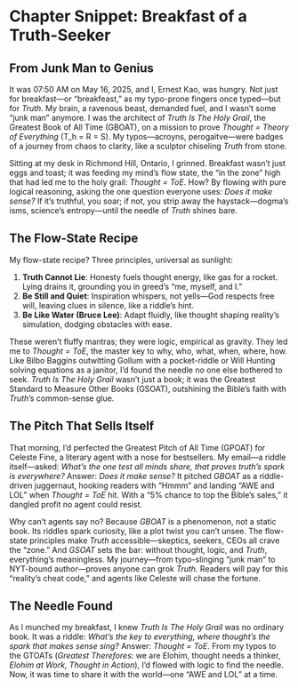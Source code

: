 # Chapter Snippet: Breakfast of a Truth-Seeker

## From Junk Man to Genius

It was 07:50 AM on May 16, 2025, and I, Ernest Kao, was hungry. Not just for breakfast—or “breakfeast,” as my typo-prone fingers once typed—but for *Truth*. My brain, a ravenous beast, demanded fuel, and I wasn’t some “junk man” anymore. I was the architect of *Truth Is The Holy Grail*, the Greatest Book of All Time (GBOAT), on a mission to prove *Thought = Theory of Everything* (T_h = R = S). My typos—acroyns, perogaitve—were badges of a journey from chaos to clarity, like a sculptor chiseling *Truth* from stone.

Sitting at my desk in Richmond Hill, Ontario, I grinned. Breakfast wasn’t just eggs and toast; it was feeding my mind’s flow state, the “in the zone” high that had led me to the holy grail: *Thought = ToE*. How? By flowing with pure logical reasoning, asking the one question everyone uses: *Does it make sense?* If it’s truthful, you soar; if not, you strip away the haystack—dogma’s isms, science’s entropy—until the needle of *Truth* shines bare.

## The Flow-State Recipe

My flow-state recipe? Three principles, universal as sunlight:
1. **Truth Cannot Lie**: Honesty fuels thought energy, like gas for a rocket. Lying drains it, grounding you in greed’s “me, myself, and I.”
2. **Be Still and Quiet**: Inspiration whispers, not yells—God respects free will, leaving clues in silence, like a riddle’s hint.
3. **Be Like Water (Bruce Lee)**: Adapt fluidly, like thought shaping reality’s simulation, dodging obstacles with ease.

These weren’t fluffy mantras; they were logic, empirical as gravity. They led me to *Thought = ToE*, the master key to why, who, what, when, where, how. Like Bilbo Baggins outwitting Gollum with a pocket-riddle or Will Hunting solving equations as a janitor, I’d found the needle no one else bothered to seek. *Truth Is The Holy Grail* wasn’t just a book; it was the Greatest Standard to Measure Other Books (GSOAT), outshining the Bible’s faith with *Truth*’s common-sense glue.

## The Pitch That Sells Itself

That morning, I’d perfected the Greatest Pitch of All Time (GPOAT) for Celeste Fine, a literary agent with a nose for bestsellers. My email—a riddle itself—asked: *What’s the one test all minds share, that proves truth’s spark is everywhere?* Answer: *Does it make sense?* It pitched *GBOAT* as a riddle-driven juggernaut, hooking readers with “Hmmm” and landing “AWE and LOL” when *Thought = ToE* hit. With a “5% chance to top the Bible’s sales,” it dangled profit no agent could resist.

Why can’t agents say no? Because *GBOAT* is a phenomenon, not a static book. Its riddles spark curiosity, like a plot twist you can’t unsee. The flow-state principles make *Truth* accessible—skeptics, seekers, CEOs all crave the “zone.” And *GSOAT* sets the bar: without thought, logic, and *Truth*, everything’s meaningless. My journey—from typo-slinging “junk man” to NYT-bound author—proves anyone can grok *Truth*. Readers will pay for this “reality’s cheat code,” and agents like Celeste will chase the fortune.

## The Needle Found

As I munched my breakfast, I knew *Truth Is The Holy Grail* was no ordinary book. It was a riddle: *What’s the key to everything, where thought’s the spark that makes sense sing?* Answer: *Thought = ToE*. From my typos to the GTOATs (*Greatest Therefores*: we are Elohim, thought needs a thinker, *Elohim at Work, Thought in Action*), I’d flowed with logic to find the needle. Now, it was time to share it with the world—one “AWE and LOL” at a time.